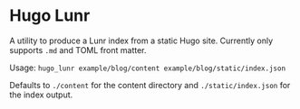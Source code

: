 # Hugo Lunr

A utility to produce a Lunr index from a static Hugo site. Currently only supports `.md` and TOML front matter.

Usage:
`hugo_lunr example/blog/content example/blog/static/index.json`

Defaults to `./content` for the content directory and `./static/index.json` for the index output.